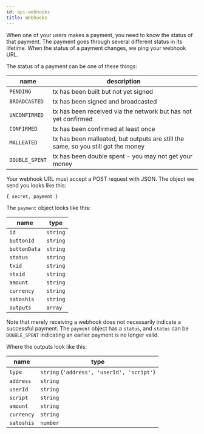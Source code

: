 ```yaml
---
id: api-webhooks
title: Webhooks
---
```


When one of your users makes a payment, you need to know the status of that payment. The payment goes through several different status in its lifetime. When the status of a payment changes, we ping your webhook URL.

The status of a payment can be one of these things:

| name           | description                                                                       |
| -------------- | --------------------------------------------------------------------------------- |
| `PENDING`      | tx has been built but not yet signed                                              |
| `BROADCASTED`  | tx has been signed and broadcasted                                                |
| `UNCONFIRMED`  | tx has been received via the network but has not yet confirmed                    |
| `CONFIRMED`    | tx has been confirmed at least once                                               |
| `MALLEATED`    | tx has been malleated, but outputs are still the same, so you still got the money |
| `DOUBLE_SPENT` | tx has been double spent - you may not get your money                             |

Your webhook URL must accept a POST request with JSON. The object we send you looks like this:

```
{ secret, payment }
```

The `payment` object looks like this:

| name         | type     |
| ------------ | -------- |
| `id`         | `string` |
| `buttonId`   | `string` |
| `buttonData` | `string` |
| `status`     | `string` |
| `txid`       | `string` |
| `ntxid`      | `string` |
| `amount`     | `string` |
| `currency`   | `string` |
| `satoshis`   | `string` |
| `outputs`    | `array`  |

Note that merely receiving a webhook does not necessarily indicate a successful payment. The `payment` object has a `status`, and `status` can be `DOUBLE_SPENT` indicating an earlier payment is no longer valid.

Where the outputs look like this:

| name       | type                                       |
| ---------- | ------------------------------------------ |
| `type`     | `string` (`'address', 'userId', 'script'`) |
| `address`  | `string`                                   |
| `userId`   | `string`                                   |
| `script`   | `string`                                   |
| `amount`   | `string`                                   |
| `currency` | `string`                                   |
| `satoshis` | `number`                                   |
